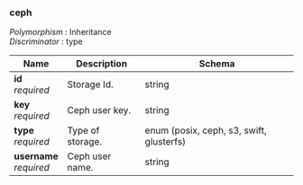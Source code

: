 
<a name="ceph"></a>
### ceph
*Polymorphism* : Inheritance  
*Discriminator* : type


|Name|Description|Schema|
|---|---|---|
|**id**  <br>*required*|Storage Id.|string|
|**key**  <br>*required*|Ceph user key.|string|
|**type**  <br>*required*|Type of storage.|enum (posix, ceph, s3, swift, glusterfs)|
|**username**  <br>*required*|Ceph user name.|string|



